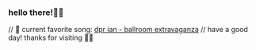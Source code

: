 ### hello there!👋✨

// 🎹 current favorite song: [dpr ian - ballroom extravaganza](https://youtu.be/brxkoLjrsFc)
// have a good day! thanks for visiting 🦋✨
